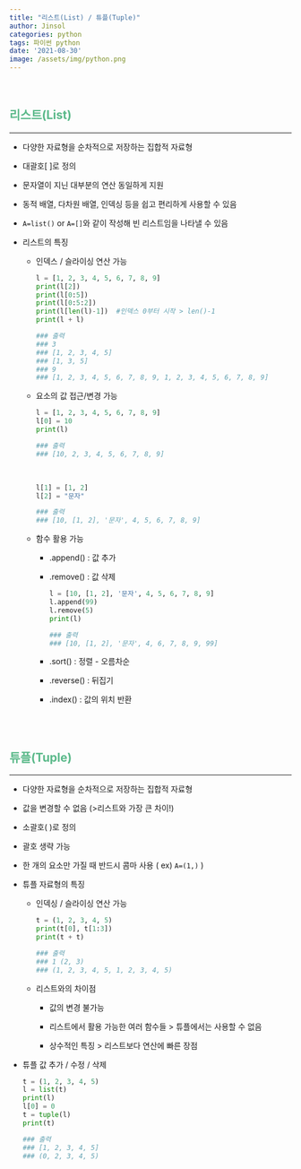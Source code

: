 ```yaml
---
title: "리스트(List) / 튜플(Tuple)"
author: Jinsol
categories: python
tags: 파이썬 python
date: '2021-08-30'
image: /assets/img/python.png
---
```


<br>

## <span style="color:#5bb98a">리스트(List)</span>
<hr>

- 다양한 자료형을 순차적으로 저장하는 집합적 자료형

- 대괄호[ ]로 정의

- 문자열이 지닌 대부분의 연산 동일하게 지원

- 동적 배열, 다차원 배열, 인덱싱 등을 쉽고 편리하게 사용할 수 있음

- `A=list()` or `A=[]`와 같이 작성해 빈 리스트임을 나타낼 수 있음

- 리스트의 특징

    - 인덱스 / 슬라이싱 연산 가능

        ```python
        l = [1, 2, 3, 4, 5, 6, 7, 8, 9]
        print(l[2])
        print(l[0:5])
        print(l[0:5:2])
        print(l[len(l)-1])  #인덱스 0부터 시작 > len()-1
        print(l + l)

        ### 출력
        ### 3
        ### [1, 2, 3, 4, 5]
        ### [1, 3, 5]
        ### 9
        ### [1, 2, 3, 4, 5, 6, 7, 8, 9, 1, 2, 3, 4, 5, 6, 7, 8, 9]
        ```

    - 요소의 값 접근/변경 가능

        ```python
        l = [1, 2, 3, 4, 5, 6, 7, 8, 9]
        l[0] = 10
        print(l)

        ### 출력
        ### [10, 2, 3, 4, 5, 6, 7, 8, 9]

        ```    

        <br>

        ```python
        l[1] = [1, 2]
        l[2] = "문자"

        ### 출력
        ### [10, [1, 2], '문자', 4, 5, 6, 7, 8, 9]
        ```

    - 함수 활용 가능

        - .append() : 값 추가

        - .remove() : 값 삭제

            ```python
            l = [10, [1, 2], '문자', 4, 5, 6, 7, 8, 9]
            l.append(99)    
            l.remove(5)     
            print(l)

            ### 출력
            ### [10, [1, 2], '문자', 4, 6, 7, 8, 9, 99]
            ```

        - .sort() : 정렬 - 오름차순

        - .reverse() : 뒤집기

        - .index() : 값의 위치 반환

<br><br>

## <span style="color:#5bb98a">튜플(Tuple)</span>
<hr>

- 다양한 자료형을 순차적으로 저장하는 집합적 자료형

- 값을 변경할 수 없음 (>리스트와 가장 큰 차이!)

- 소괄호( )로 정의

- 괄호 생략 가능

- 한 개의 요소만 가질 때 반드시 콤마 사용 ( ex) `A=(1,)` )

- 튜플 자료형의 특징

    - 인덱싱 / 슬라이싱 연산 가능

        ```python
        t = (1, 2, 3, 4, 5)
        print(t[0], t[1:3])
        print(t + t)

        ### 출력
        ### 1 (2, 3)
        ### (1, 2, 3, 4, 5, 1, 2, 3, 4, 5)
        ```

    - 리스트와의 차이점

        - 값의 변경 불가능

        - 리스트에서 활용 가능한 여러 함수들 > 튜플에서는 사용할 수 없음

        - 상수적인 특징 > 리스트보다 연산에 빠른 장점

- 튜플 값 추가 / 수정 / 삭제

    ```python
    t = (1, 2, 3, 4, 5)
    l = list(t)
    print(l)
    l[0] = 0
    t = tuple(l)
    print(t)

    ### 출력
    ### [1, 2, 3, 4, 5]
    ### (0, 2, 3, 4, 5)
    ```